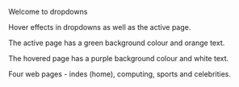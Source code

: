  Welcome to dropdowns
 
 Hover effects in dropdowns as well as the active page.
 
 The active page has a green background colour and orange text.
 
 The hovered page has a purple background colour and white text.
 
 Four web pages - indes (home), computing, sports and celebrities.
 
 